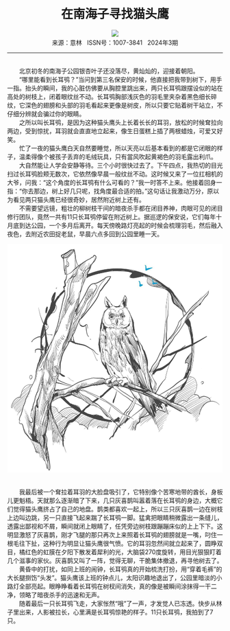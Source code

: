 # <center>在南海子寻找猫头鹰</center>

<div align=center><img src="https://raw.githubusercontent.com/leaguecn/magazines/main/img_authors/%d7%f7%d5%df%a3%ba%cd%f5%d0%a1%c8%e1.jpg"></div>

<center>来源：意林   ISSN号：1007-3841   2024年3期</center>

* * *

<br>　　北京初冬的南海子公园银杏叶子还没落尽，黄灿灿的，迎接着朝阳。  
　　“哪里能看到长耳鸮？”当问到第三名保安的时候，他直接把我带到树下，用手一指。抬头的瞬间，我的心脏仿佛要从胸腔里跳出来，两只长耳鸮跟摆设似的站在高处的树枝上，闭着眼纹丝不动。长耳鸮胸部浅灰色的羽毛里夹杂着黑色细长碎纹，它深色的翅膀和头部的羽毛看起来更像是树皮，所以只要它贴着树干站立，不仔细分辨就会骗过你的眼睛。  
　　之所以叫长耳鸮，是因为这种猫头鹰头上长着长长的耳羽，放松的时候耷拉向两边，受到惊扰，耳羽就会直直地立起来，像生日蛋糕上插了两根蜡烛，可爱又好笑。  
　　忙了一夜的猫头鹰白天自然要睡觉，所以天亮以后基本看到的都是它闭眼的样子，温柔得像个被孩子丢弃的毛绒玩具，只有當风吹起黄褐色的羽毛露出利爪。  
　　大自然能让人学会安静等待。三个小时很快过去了。下午四点，我热切的目光扫过长耳鸮脸颊无数次，它依然像早晨一般纹丝不动。这时候又来了一位扛相机的大爷，问我：“这个角度的长耳鸮有什么可看的？”我一时答不上来。他接着回身一指：“你去那边，树上好几只呢，找角度最合适的拍。”这句话让我激动万分，原以为看见两只猫头鹰已经很奇妙，居然附近树上还有。  
　　不需要望远镜，粗壮的柳树枝干间的暗夜杀手都在闭目养神，肉眼可见的闭目修行团队，竟然一共有11只长耳鸮停留在附近树上。据巡逻的保安说，它们每年十月底到达公园，一个多月后离开。每天傍晚路灯亮起的时候会梳理羽毛，然后融入夜色，去附近农田捉老鼠，早晨六点多回到公园里睡一天。

![](https://raw.githubusercontent.com/leaguecn/magazines/main/img/yili20240330-1-l.jpg)

  
<br>　　我最后被一个耷拉着耳羽的大脸盘吸引了，它特别像个苦寒地带的酋长，身板儿更魁梧。天就那么逐渐暗了下来，几只灰喜鹊叫嚣着落在长耳鸮的身边，大概它们觉得猫头鹰挤占了自己的地盘。鹊类都喜欢一起上，所以三只灰喜鹊一边在树枝上边叫边跳，另一只直接飞起来踹了长耳鸮一脚。猛禽把眼睛稍微露出一条缝儿，透露出鄙视和不屑，瞬间就闭上眼睛了，任凭旁边树枝跟蹦蹦床似的上上下下。这明显激怒了灰喜鹊，刚才飞腿的那只再次上来照着长耳鸮的翅膀就是一嘴，叼住一根毛往下扯，这种行为明显让猫头鹰很气愤。它的耳羽忽然间就立起来了，圆睁双目，橘红色的虹膜在夕阳下散发着犀利的光，大脑袋270度旋转，用目光狠狠盯着几个滋事的家伙。灰喜鹊又叫了一阵，觉得无聊，干脆集体撤退，再寻他树去了。  
　　黄昏中的打扰，如同上班的闹钟，长耳鸮真的开始梳洗打扮，用“穿着毛裤”的大长腿捯饬“头发”。猫头鹰该上班的钟点儿，太阳识趣地退出了，公园里暗淡的小路灯全部亮起。眼睁睁看着长耳鸮在树杈间消失，真的像是被瞬间涂抹得一干二净，领略了暗夜杀手的迅速和无声。  
　　随着最后一只长耳鸮飞走，大家怅然“哦”了一声，才发觉人已冻透。快步从林子里出来，人影被拉长，心里满是长耳鸮惊艳的样子。11只长耳鸮，我拍到了7只。

